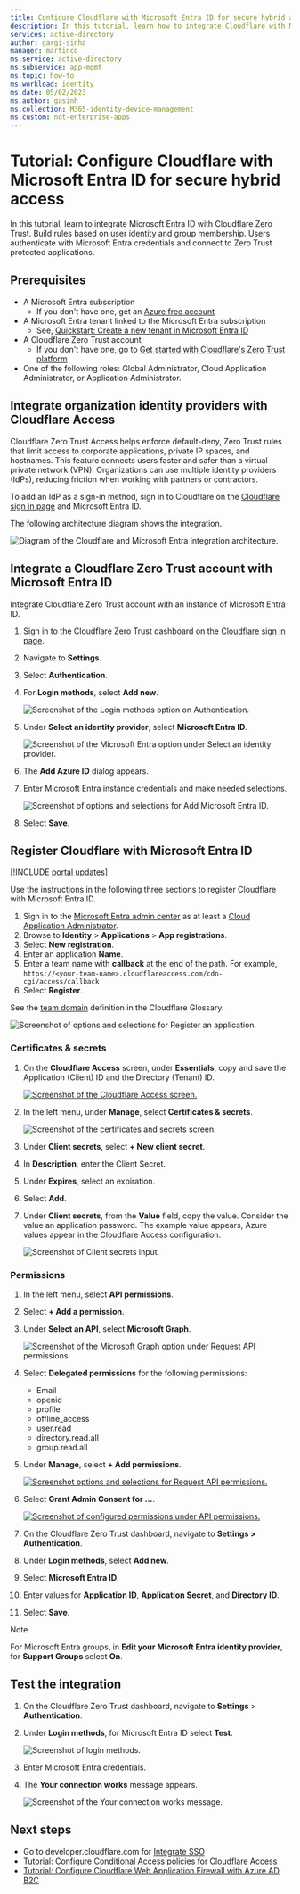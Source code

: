 ```yaml
---
title: Configure Cloudflare with Microsoft Entra ID for secure hybrid access
description: In this tutorial, learn how to integrate Cloudflare with Microsoft Entra ID for secure hybrid access 
services: active-directory
author: gargi-sinha
manager: martinco
ms.service: active-directory
ms.subservice: app-mgmt
ms.topic: how-to
ms.workload: identity
ms.date: 05/02/2023
ms.author: gasinh
ms.collection: M365-identity-device-management
ms.custom: not-enterprise-apps
---
```


# Tutorial: Configure Cloudflare with Microsoft Entra ID for secure hybrid access

In this tutorial, learn to integrate Microsoft Entra ID with Cloudflare Zero Trust. Build rules based on user identity and group membership. Users authenticate with Microsoft Entra credentials and connect to Zero Trust protected applications.

## Prerequisites

* A Microsoft Entra subscription
  * If you don't have one, get an [Azure free account](https://azure.microsoft.com/free/)
* A Microsoft Entra tenant linked to the Microsoft Entra subscription
  * See, [Quickstart: Create a new tenant in Microsoft Entra ID](../fundamentals/create-new-tenant.md)
* A Cloudflare Zero Trust account
  * If you don't have one, go to [Get started with Cloudflare's Zero Trust platform](https://dash.cloudflare.com/sign-up/teams)
* One of the following roles: Global Administrator, Cloud Application Administrator, or Application Administrator.


## Integrate organization identity providers with Cloudflare Access

Cloudflare Zero Trust Access helps enforce default-deny, Zero Trust rules that limit access to corporate applications, private IP spaces, and hostnames. This feature connects users faster and safer than a virtual private network (VPN). Organizations can use multiple identity providers (IdPs), reducing friction when working with partners or contractors.

To add an IdP as a sign-in method, sign in to Cloudflare on the [Cloudflare sign in page](https://dash.teams.cloudflare.com/) and Microsoft Entra ID.

The following architecture diagram shows the integration.

   ![Diagram of the Cloudflare and Microsoft Entra integration architecture.](./media/cloudflare-integration/cloudflare-architecture-diagram.png)

<a name='integrate-a-cloudflare-zero-trust-account-with-azure-ad'></a>

## Integrate a Cloudflare Zero Trust account with Microsoft Entra ID

Integrate Cloudflare Zero Trust account with an instance of Microsoft Entra ID.

1. Sign in to the Cloudflare Zero Trust dashboard on the [Cloudflare sign in page](https://dash.teams.cloudflare.com/).
2. Navigate to **Settings**.
3. Select **Authentication**.
4. For **Login methods**, select **Add new**.

   ![Screenshot of the Login methods option on Authentication.](./media/cloudflare-integration/login-methods.png)

5. Under **Select an identity provider**, select **Microsoft Entra ID**.

   ![Screenshot of the Microsoft Entra option under Select an identity provider.](./media/cloudflare-integration/idp.png)

6. The **Add Azure ID** dialog appears. 
7. Enter Microsoft Entra instance credentials and make needed selections.

   ![Screenshot of options and selections for Add Microsoft Entra ID.](./media/cloudflare-integration/add-idp.png)

8. Select **Save**.

<a name='register-cloudflare-with-azure-ad'></a>

## Register Cloudflare with Microsoft Entra ID

[!INCLUDE [portal updates](~/articles/active-directory/includes/portal-update.md)]

Use the instructions in the following three sections to register Cloudflare with Microsoft Entra ID.

1. Sign in to the [Microsoft Entra admin center](https://entra.microsoft.com) as at least a [Cloud Application Administrator](~/identity/role-based-access-control/permissions-reference.md#cloud-application-administrator). 
2. Browse to **Identity** > **Applications** > **App registrations**.
3. Select **New registration**.
4. Enter an application **Name**.
5. Enter a team name with **callback** at the end of the path. For example, `https://<your-team-name>.cloudflareaccess.com/cdn-cgi/access/callback`
6. Select **Register**.

See the [team domain](https://developers.cloudflare.com/cloudflare-one/glossary#team-domain) definition in the Cloudflare Glossary.

   ![Screenshot of options and selections for Register an application.](./media/cloudflare-integration/register-application.png)

### Certificates & secrets

1. On the **Cloudflare Access** screen, under **Essentials**, copy and save the Application (Client) ID and the Directory (Tenant) ID.

   [![Screenshot of the Cloudflare Access screen.](./media/cloudflare-integration/cloudflare-access.png)](./media/cloudflare-integration/cloudflare-access.png#lightbox)




2. In the left menu, under **Manage**, select **Certificates & secrets**.

   ![Screenshot of the certificates and secrets screen.](./media/cloudflare-integration/add-client-secret.png)

3. Under **Client secrets**, select **+ New client secret**.
4. In **Description**, enter the Client Secret.
5. Under **Expires**, select an expiration.
6. Select **Add**.
7. Under **Client secrets**, from the **Value** field, copy the value. Consider the value an application password. The example value appears, Azure values appear in the Cloudflare Access configuration.

   ![Screenshot of Client secrets input.](./media/cloudflare-integration/cloudflare-access-configuration.png)

### Permissions

1. In the left menu, select **API permissions**.
2. Select **+ Add a permission**.
3. Under **Select an API**, select **Microsoft Graph**.

   ![Screenshot of the Microsoft Graph option under Request API permissions.](./media/cloudflare-integration/microsoft-graph.png)

4. Select **Delegated permissions** for the following permissions:

   * Email
   * openid
   * profile
   * offline_access
   * user.read
   * directory.read.all
   * group.read.all


5. Under **Manage**, select **+ Add permissions**.

   [![Screenshot options and selections for Request API permissions.](./media/cloudflare-integration/request-api-permissions.png)](./media/cloudflare-integration/request-api-permissions.png#lightbox)



6. Select **Grant Admin Consent for ...**.

   [![Screenshot of configured permissions under API permissions.](./media/cloudflare-integration/grant-admin-consent.png)](./media/cloudflare-integration/grant-admin-consent.png#lightbox)



7. On the Cloudflare Zero Trust dashboard, navigate to **Settings > Authentication**.
8. Under **Login methods**, select **Add new**.
9. Select **Microsoft Entra ID**.
10. Enter values for **Application ID**, **Application Secret**, and **Directory ID**.
11. Select **Save**.

  >[!NOTE]
  >For Microsoft Entra groups, in **Edit your Microsoft Entra identity provider**, for **Support Groups** select **On**.

## Test the integration

1. On the Cloudflare Zero Trust dashboard, navigate to **Settings** > **Authentication**.
2. Under **Login methods**, for Microsoft Entra ID select **Test**.

   ![Screenshot of login methods.](./media/cloudflare-integration/login-methods-test.png)

3. Enter Microsoft Entra credentials.
4. The **Your connection works** message appears.

   ![Screenshot of the Your connection works message.](./media/cloudflare-integration/connection-success-screen.png)


## Next steps

- Go to developer.cloudflare.com for [Integrate SSO](https://developers.cloudflare.com/cloudflare-one/identity/idp-integration/)
- [Tutorial: Configure Conditional Access policies for Cloudflare Access](cloudflare-conditional-access-policies.md)
- [Tutorial: Configure Cloudflare Web Application Firewall with Azure AD B2C](/azure/active-directory-b2c/partner-cloudflare)
